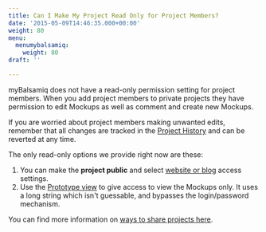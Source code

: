 ```yaml
---
title: Can I Make My Project Read Only for Project Members?
date: '2015-05-09T14:46:35.000+00:00'
weight: 80
menu:
  menumybalsamiq:
    weight: 80
draft: ''

---
```


myBalsamiq does not have a read-only permission setting for project members. When you add project members to private projects they have permission to edit Mockups as well as comment and create new Mockups.

If you are worried about project members making unwanted edits, remember that all changes are tracked in the [Project History](https://docs.balsamiq.com/mybalsamiq/history/) and can be reverted at any time.

The only read-only options we provide right now are these:

1.  You can make the **project public** and select [website or blog](https://docs.balsamiq.com/mybalsamiq/project/#setting-access-control) access settings.
2.  Use the [Prototype view](https://docs.balsamiq.com/mybalsamiq/sharing/#send-them-a-prototype-view-link) to give access to view the Mockups only. It uses a long string which isn't guessable, and bypasses the login/password mechanism.

You can find more information on [ways to share projects here](https://docs.balsamiq.com/mybalsamiq/sharing/).

